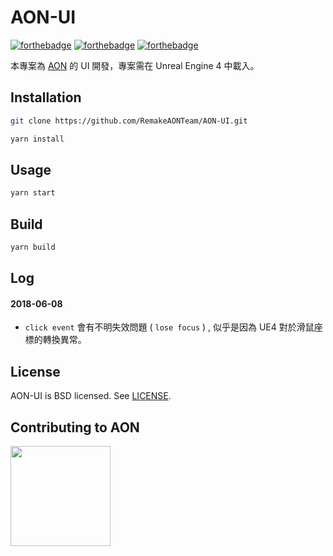 # AON-UI

[![forthebadge](https://forthebadge.com/images/badges/made-with-javascript.svg)](https://forthebadge.com)
[![forthebadge](https://forthebadge.com/images/badges/built-with-love.svg)](https://github.com/GitbookIO/gitbook-cli)
[![forthebadge](https://forthebadge.com/images/badges/makes-people-smile.svg)](https://www.facebook.com/Remake.AON/)

本專案為 [AON](https://github.com/RemakeAONTeam/AON) 的 UI 開發，專案需在 Unreal Engine 4 中載入。  

## Installation

```bash
git clone https://github.com/RemakeAONTeam/AON-UI.git
```

```bash
yarn install
```

## Usage

```bash
yarn start
```

## Build

```bash
yarn build
```

## Log

#### 2018-06-08

- `click event` 會有不明失效問題 ( `lose focus` ) , 似乎是因為 UE4 對於滑鼠座標的轉換異常。

## License

AON-UI is BSD licensed. See [LICENSE](https://github.com/RemakeAONTeam/AON-UI/blob/master/LICENSE).

## Contributing to AON

<a href="https://www.patreon.com/nobu_game/posts">
	<img src="https://c5.patreon.com/external/logo/become_a_patron_button@2x.png" width="160">
</a>

